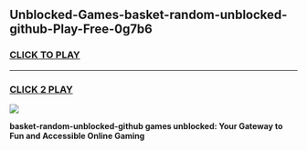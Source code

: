
## Unblocked-Games-basket-random-unblocked-github-Play-Free-0g7b6
<h3>
<a href="https://premium76.site?title=basket-random-unblocked-github&ref=18A1">CLICK TO PLAY</a></h3>
<hr>

<h3>
<a href="https://premium76.site?title=basket-random-unblocked-github&ref=18A1">CLICK 2 PLAY</a>
  
</h3>

<a href="https://premium76.site?title=basket-random-unblocked-github&ref=18A1"><img src="https://clearcache.store/games.png"></a>


**basket-random-unblocked-github games unblocked: Your Gateway to Fun and Accessible Online Gaming**

